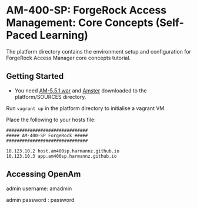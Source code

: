 # AM-400-SP: ForgeRock Access Management: Core Concepts (Self-Paced Learning)

The platform directory contains the environment setup and configuration for ForgeRock Access Manager core concepts tutorial.

## Getting Started

- You need [AM-5.5.1 war](https://backstage.forgerock.com/get/am/am/am-war/5.5.1/) and [Amster](https://backstage.forgerock.com/get/am/amster/amster-zip/5.5.0/) downloaded to the platform/SOURCES directory.

Run `vagrant up` in the platform directory to initialise a vagrant VM.

Place the following to your hosts file:

```hosts
###############################
##### AM-400-SP ForgeRock #####
###############################

10.123.10.2 host.am400sp.harmannz.github.io
10.123.10.3 app.am400sp.harmannz.github.io
```

## Accessing OpenAm

admin username: amadmin

admin password : password